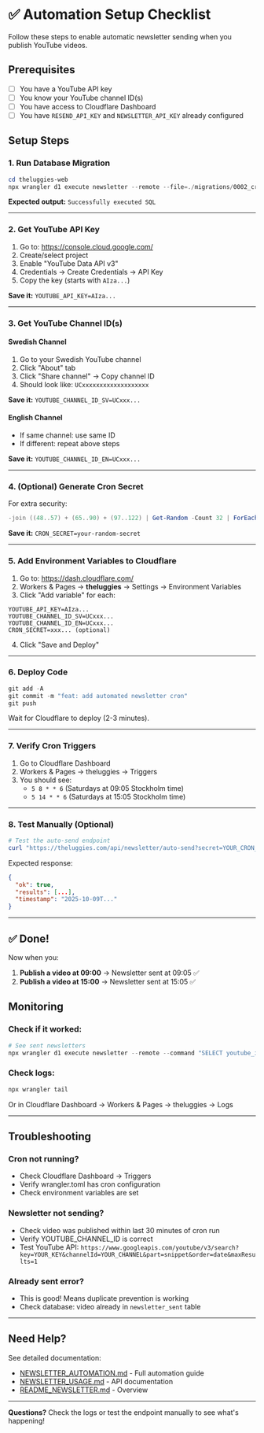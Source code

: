 # ✅ Automation Setup Checklist

Follow these steps to enable automatic newsletter sending when you publish YouTube videos.

## Prerequisites

- [ ] You have a YouTube API key
- [ ] You know your YouTube channel ID(s)
- [ ] You have access to Cloudflare Dashboard
- [ ] You have `RESEND_API_KEY` and `NEWSLETTER_API_KEY` already configured

## Setup Steps

### 1. Run Database Migration

```powershell
cd theluggies-web
npx wrangler d1 execute newsletter --remote --file=./migrations/0002_create_newsletter_sent_table.sql
```

**Expected output:** `Successfully executed SQL`

---

### 2. Get YouTube API Key

1. Go to: https://console.cloud.google.com/
2. Create/select project
3. Enable "YouTube Data API v3"
4. Credentials → Create Credentials → API Key
5. Copy the key (starts with `AIza...`)

**Save it:** `YOUTUBE_API_KEY=AIza...`

---

### 3. Get YouTube Channel ID(s)

#### Swedish Channel
1. Go to your Swedish YouTube channel
2. Click "About" tab
3. Click "Share channel" → Copy channel ID
4. Should look like: `UCxxxxxxxxxxxxxxxxxxx`

**Save it:** `YOUTUBE_CHANNEL_ID_SV=UCxxx...`

#### English Channel
- If same channel: use same ID
- If different: repeat above steps

**Save it:** `YOUTUBE_CHANNEL_ID_EN=UCxxx...`

---

### 4. (Optional) Generate Cron Secret

For extra security:

```powershell
-join ((48..57) + (65..90) + (97..122) | Get-Random -Count 32 | ForEach-Object {[char]$_})
```

**Save it:** `CRON_SECRET=your-random-secret`

---

### 5. Add Environment Variables to Cloudflare

1. Go to: https://dash.cloudflare.com/
2. Workers & Pages → **theluggies** → Settings → Environment Variables
3. Click "Add variable" for each:

```
YOUTUBE_API_KEY=AIza...
YOUTUBE_CHANNEL_ID_SV=UCxxx...
YOUTUBE_CHANNEL_ID_EN=UCxxx...
CRON_SECRET=xxx... (optional)
```

4. Click "Save and Deploy"

---

### 6. Deploy Code

```powershell
git add -A
git commit -m "feat: add automated newsletter cron"
git push
```

Wait for Cloudflare to deploy (2-3 minutes).

---

### 7. Verify Cron Triggers

1. Go to Cloudflare Dashboard
2. Workers & Pages → theluggies → Triggers
3. You should see:
   - `5 8 * * 6` (Saturdays at 09:05 Stockholm time)
   - `5 14 * * 6` (Saturdays at 15:05 Stockholm time)

---

### 8. Test Manually (Optional)

```powershell
# Test the auto-send endpoint
curl "https://theluggies.com/api/newsletter/auto-send?secret=YOUR_CRON_SECRET"
```

Expected response:
```json
{
  "ok": true,
  "results": [...],
  "timestamp": "2025-10-09T..."
}
```

---

## ✅ Done!

Now when you:
1. **Publish a video at 09:00** → Newsletter sent at 09:05 ✅
2. **Publish a video at 15:00** → Newsletter sent at 15:05 ✅

## Monitoring

### Check if it worked:

```powershell
# See sent newsletters
npx wrangler d1 execute newsletter --remote --command "SELECT youtube_id, title_sv, sent_at, recipients_count FROM newsletter_sent ORDER BY sent_at DESC LIMIT 5"
```

### Check logs:

```powershell
npx wrangler tail
```

Or in Cloudflare Dashboard → Workers & Pages → theluggies → Logs

---

## Troubleshooting

### Cron not running?
- Check Cloudflare Dashboard → Triggers
- Verify wrangler.toml has cron configuration
- Check environment variables are set

### Newsletter not sending?
- Check video was published within last 30 minutes of cron run
- Verify YOUTUBE_CHANNEL_ID is correct
- Test YouTube API: `https://www.googleapis.com/youtube/v3/search?key=YOUR_KEY&channelId=YOUR_CHANNEL&part=snippet&order=date&maxResults=1`

### Already sent error?
- This is good! Means duplicate prevention is working
- Check database: video already in `newsletter_sent` table

---

## Need Help?

See detailed documentation:
- [NEWSLETTER_AUTOMATION.md](./NEWSLETTER_AUTOMATION.md) - Full automation guide
- [NEWSLETTER_USAGE.md](./NEWSLETTER_USAGE.md) - API documentation
- [README_NEWSLETTER.md](./README_NEWSLETTER.md) - Overview

---

**Questions?** Check the logs or test the endpoint manually to see what's happening!

